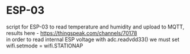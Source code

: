 # ESP-03
script for ESP-03 to read temperature and humidity and upload to MQTT, results here - https://thingspeak.com/channels/70178
<br>in order to read internal ESP voltage with adc.readvdd33() we must set wifi.setmode = wifi.STATIONAP
